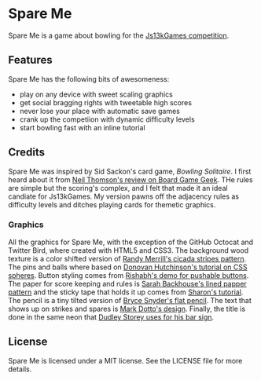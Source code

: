 # Spare Me #

Spare Me is a game about bowling for the [Js13kGames competition][comp].

## Features ##

Spare Me has the following bits of awesomeness:

* play on any device with sweet scaling graphics
* get social bragging rights with tweetable high scores
* never lose your place with automatic save games
* crank up the competiion with dynamic difficulty levels
* start bowling fast with an inline tutorial

## Credits ##

Spare Me was inspired by Sid Sackon's card game, _Bowling Solitaire_. I first
heard about it from [Neil Thomson's review on Board Game Geek][bgg]. THe rules
are simple but the scoring's complex, and I felt that made it an ideal candiate
for Js13kGames. My version pawns off the adjacency rules as difficulty levels
and ditches playing cards for themetic graphics.

### Graphics ###

All the graphics for Spare Me, with the exception of the GitHub Octocat and
Twitter Bird, where created with HTML5 and CSS3. The background wood texture
is a color shifted version of [Randy Merrill's cicada stripes pattern][stripes].
The pins and balls where based on [Donovan Hutchinson's tutorial on CSS
spheres][spheres]. Button styling comes from [Rishabh's demo for pushable
buttons][buttons]. The paper for score keeping and rules is [Sarah Backhouse's
lined papper pattern][paper] and the sticky tape that holds it up comes from
[Sharon's tutorial][tape]. The pencil is a tiny tilted version of [Bryce
Snyder's flat pencil][pencil]. The text that shows up on strikes and spares is
[Mark Dotto's design][text].  Finally, the title is done in the same neon that
[Dudley Storey uses for his bar sign][neon].

## License ##

Spare Me is licensed under a MIT license. See the LICENSE file for more details.


[comp]: http://js13kgames.com/ "Andrezj Mazur (Enclave Games): HTML5 and JavaScript game development competition in just 13 KB"
[bgg]: http://boardgamegeek.com/thread/1163813/sid-sacksons-bowling-solitaire-detailed-review "Neil Thomson (Board Game Geek): Sid Sackson's Bowling Solitaire - A Detailed Review"
[stripes]: http://lea.verou.me/css3patterns/#cicada-stripes "Lea Verou (CSS3 Patterns Gallery): Cicada stripes by Randy Merrill"
[spheres]: http://learnsome.co/blog/spheres/ "Donovan Hutchinson: (Learnsome): CSS Spheres"
[buttons]: http://cssdeck.com/labs/push-the-buttons "Rishabh (CSS Deck): Push the Buttons"
[paper]: http://lea.verou.me/css3patterns/#lined-paper "Lea Verou (CSS3 Patterns Gallery): Lined paper by Sarah Backhouse"
[tape]: http://cssdemos.tupence.co.uk/stepbystep/stepbystep-stickytape.htm "Sharon (Grains of Sand): Sticky Tape - Step by Step Guide"
[pencil]: http://codepen.io/brycesnyder/pen/nhoIu "Bryce Snyder (Code Pen): Pure CSS3 Flat Pencil"
[text]: http://markdotto.com/playground/3d-text/ "Mark Dotto: 3D Text"
[neon]: http://demosthenes.info/blog/477/CSS3-Neon-Sign "Dudley Storey (demosthenes.info): CSS3 Neon Sign"
